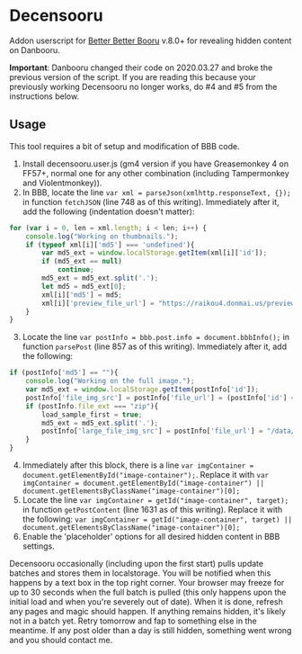 # Decensooru
Addon userscript for [Better Better Booru](https://github.com/pseudonymous/better-better-booru) v.8.0+ for revealing hidden content on Danbooru.

**Important**: Danbooru changed their code on 2020.03.27 and broke the previous version of the script. If you are reading this because your previously working Decensooru no longer works, do #4 and #5 from the instructions below.

## Usage
This tool requires a bit of setup and modification of BBB code.
1. Install decensooru.user.js (gm4 version if you have Greasemonkey 4 on FF57+, normal one for any other combination (including Tampermonkey and Violentmonkey)).
2. In BBB, locate the line `var xml = parseJson(xmlhttp.responseText, {});` in function `fetchJSON` (line 748 as of this writing). Immediately after it, add the following (indentation doesn't matter):
```javascript
for (var i = 0, len = xml.length; i < len; i++) {
	console.log("Working on thumbnails.");
	if (typeof xml[i]['md5'] === 'undefined'){
		var md5_ext = window.localStorage.getItem(xml[i]['id']);
		if (md5_ext == null)
			continue;
		md5_ext = md5_ext.split('.');
		let md5 = md5_ext[0];
		xml[i]['md5'] = md5;
		xml[i]['preview_file_url'] = "https://raikou4.donmai.us/preview/" + md5[0] + md5[1] + "/" + md5[2] + md5[3] + "/" + md5 + ".jpg";
	}
}
```
3. Locate the line `var postInfo = bbb.post.info = document.bbbInfo();` in function `parsePost` (line 857 as of this writing). Immediately after it, add the following:
```javascript
if (postInfo['md5'] == ""){
	console.log("Working on the full image.");
	var md5_ext = window.localStorage.getItem(postInfo['id']);
	postInfo['file_img_src'] = postInfo['file_url'] = (postInfo['id'] < 1000000 ? "/cached" : "") + "/data//" + md5_ext;
	if (postInfo.file_ext === "zip"){
		load_sample_first = true;
		md5_ext = md5_ext.split('.');
		postInfo['large_file_img_src'] = postInfo['file_url'] = "/data/sample/sample-" + md5_ext[0] + ".webm";
	}
}
```
4. Immediately after this block, there is a line `var imgContainer = document.getElementById("image-container");`. Replace it with `var imgContainer = document.getElementById("image-container") || document.getElementsByClassName("image-container")[0];`
5. Locate the line `var imgContainer = getId("image-container", target);` in function `getPostContent` (line 1631 as of this writing). Replace it with the following: `var imgContainer = getId("image-container", target) || document.getElementsByClassName("image-container")[0];`
6. Enable the 'placeholder' options for all desired hidden content in BBB settings.

Decensooru occasionally (including upon the first start) pulls update batches and stores them in localstorage. You will be notified when this happens by a text box in the top right corner. Your browser may freeze for up to 30 seconds when the full batch is pulled (this only happens upon the initial load and when you're severely out of date). When it is done, refresh any pages and magic should happen. If anything remains hidden, it's likely not in a batch yet. Retry tomorrow and fap to something else in the meantime. If any post older than a day is still hidden, something went wrong and you should contact me.
